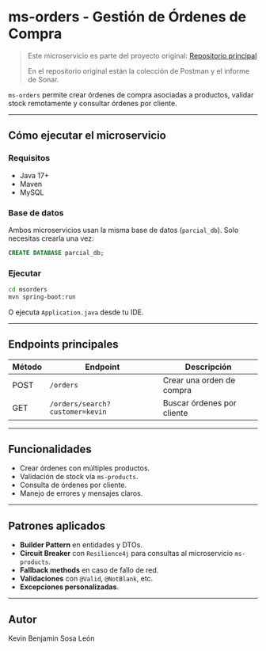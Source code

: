 # ms-orders - Gestión de Órdenes de Compra

> Este microservicio es parte del proyecto original: [Repositorio principal](https://github.com/KezelHugo/parcial)
> 
> En el repositorio original están la colección de Postman y el informe de Sonar.

`ms-orders` permite crear órdenes de compra asociadas a productos, validar stock remotamente y consultar órdenes por cliente.

---

## Cómo ejecutar el microservicio

### Requisitos

- Java 17+
- Maven
- MySQL

### Base de datos

Ambos microservicios usan la misma base de datos (`parcial_db`). Solo necesitas crearla una vez:

```sql
CREATE DATABASE parcial_db;
```

### Ejecutar

```bash
cd msorders
mvn spring-boot:run
```

O ejecuta `Application.java` desde tu IDE.

---

## Endpoints principales

| Método | Endpoint                              | Descripción                          |
|--------|---------------------------------------|--------------------------------------|
| POST   | `/orders`                             | Crear una orden de compra            |
| GET    | `/orders/search?customer=kevin`       | Buscar órdenes por cliente           |

---

## Funcionalidades

- Crear órdenes con múltiples productos.
- Validación de stock vía `ms-products`.
- Consulta de órdenes por cliente.
- Manejo de errores y mensajes claros.

---

## Patrones aplicados

- **Builder Pattern** en entidades y DTOs.
- **Circuit Breaker** con `Resilience4j` para consultas al microservicio `ms-products`.
- **Fallback methods** en caso de fallo de red.
- **Validaciones** con `@Valid`, `@NotBlank`, etc.
- **Excepciones personalizadas**.

---

## Autor

Kevin Benjamin Sosa León

